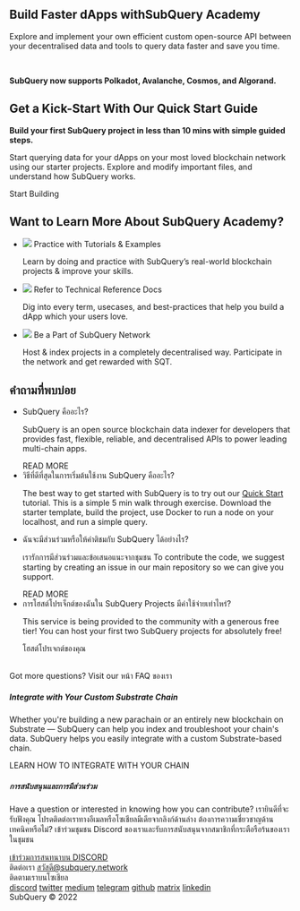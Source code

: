 <link rel="stylesheet" href="/assets/style/welcome.css" as="style" />
<div class="top2Sections">
  <section class="welcomeWords">
    <div class="main">
      <div>
        <h2 class="welcomeTitle">Build Faster dApps with<span>SubQuery Academy</span></h2>
        <p>Explore and implement your own efficient custom open-source API between your decentralised data and tools to query data faster and save you time.</p></br>
        <p><strong>SubQuery now supports Polkadot, Avalanche, Cosmos, and Algorand.</strong></p>
      </div>
    </div>
  </section>
  <section class="startSection main">
    <div>
      <h2 class="title">Get a Kick-Start With Our <span>Quick Start Guide</span></h2>
      <p><strong>Build your first SubQuery project in less than 10 mins with simple guided steps.</strong></p>
      <p>Start querying data for your dApps on your most loved blockchain network using our starter projects. Explore and modify important files, and understand how SubQuery works.
      </p>
      <span class="button">
        <router-link :to="{path: '/quickstart/quickstart.html'}"> 
          <span>Start Building</span>
        </router-link>
      </span>
    </div>
  </section>
</div>
<div class="main">
  <div>
    <div>
    <h2 class="title" text-align:center>Want to Learn More About SubQuery Academy?</h2>
    </div>
    <ul class="list">
      <li>
        <router-link :to="{path: '/academy/tutorials_examples/introduction.html'}">
          <div>
            <img src="/assets/img/tutorialsIcon.svg" />
            <span>Practice with Tutorials & Examples</span>
            <p>Learn by doing and practice with SubQuery’s real-world blockchain projects & improve your skills.</p>
          </div>
        </router-link>
      </li>
      <li>
        <router-link :to="{path: '/build/introduction.html'}"> 
          <div>
            <img src="/assets/img/docsIcon.svg" />
            <span>Refer to Technical Reference Docs</span>
            <p>Dig into every term, usecases, and best-practices that help you build a dApp which your users love.</p>
          </div>
        </router-link>
      </li>
      <li>
        <router-link :to="{path: '/subquery_network/introduction.html'}"> 
          <div>
            <img src="/assets/img/networkIcon.svg" />
            <span>Be a Part of SubQuery Network</span>
            <p>Host & index projects in a completely decentralised way. Participate in the network and get rewarded with SQT.</p>
          </div>
        </router-link>
      </li>
    </ul>
  </div>
</div>
<section class="faqSection main">
  <div>
    <h2 class="title">คำถามที่พบบ่อย</h2>
    <ul class="faqList">
      <li>
        <div class="title">SubQuery คืออะไร?</div>
        <div class="content">
          <p>SubQuery is an open source blockchain data indexer for developers that provides fast, flexible, reliable, and decentralised APIs to power leading multi-chain apps.</p>
          <span class="more">
            <router-link :to="{path: '/faqs/faqs.html#what-is-subquery'}">READ MORE</router-link>
          </span>
        </div>
      </li>
      <li>
        <div class="title">วิธีที่ดีที่สุดในการเริ่มต้นใช้งาน SubQuery คืออะไร?</div>
        <div class="content">
          <p>The best way to get started with SubQuery is to try out our <a href="/quickstart/quickstart.html">Quick Start</a> tutorial. This is a simple 5 min walk through exercise. Download the starter template, build the project, use Docker to run a node on your localhost, and run a simple query.</p>
        </div>
      </li>
      <li>
        <div class="title">ฉันจะมีส่วนร่วมหรือให้คำติชมกับ SubQuery ได้อย่างไร?</div>
        <div class="content">
          <p>เรารักการมีส่วนร่วมและข้อเสนอแนะจากชุมชน To contribute the code, we suggest starting by creating an issue in our main repository so we can give you support.</p>
          <span class="more">
            <router-link :to="{path: '/faqs/faqs.html#how-can-i-contribute-or-give-feedback-to-subquery'}">READ MORE</router-link>
          </span> 
        </div>
      </li>
      <li>
        <div class="title">การโฮสต์โปรเจ็กต์ของฉันใน SubQuery Projects มีค่าใช้จ่ายเท่าไหร่?</div>
        <div class="content">
          <p>This service is being provided to the community with a generous free tier! You can host your first two SubQuery projects for absolutely free!</p>
          <span class="more">
            <router-link :to="{path: '/run_publish/publish.html'}">โฮสต์โปรเจกต์ของคุณ</router-link>
          </span>
        </div>
      </li>
    </ul><br>
    Got more questions? Visit our <router-link :to="{path: '/faqs/faqs.html'}">หน้า FAQ</router-link> ของเรา     
  </div>
</section>
<section class="main">
  <div>
    <div class="lastIntroduce lastIntroduce_1">
        <h5>Integrate with Your Custom Substrate Chain</h5>
        <p>Whether you're building a new parachain or an entirely new blockchain on Substrate — SubQuery can help you index and troubleshoot your chain's data. SubQuery helps you easily integrate with a custom Substrate-based chain.</p>
        <span class="more">
          <router-link :to="{path: '/build/manifest/polkadot.html#custom-substrate-chains'}">LEARN HOW TO INTEGRATE WITH YOUR CHAIN</router-link>
        </span>
    </div>
    <div class="lastIntroduce lastIntroduce_2">
        <h5>การสนับสนุนและการมีส่วนร่วม</h5>
        <p>Have a question or interested in knowing how you can contribute? เรายินดีที่จะรับฟังคุณ โปรดติดต่อเราทางอีเมลหรือโซเชียลมีเดียจากลิงก์ด้านล่าง ต้องการความเชี่ยวชาญด้านเทคนิคหรือไม่? เข้าร่วมชุมชน Discord ของเราและรับการสนับสนุนจากสมาชิกที่กระตือรือร้นของเราในชุมชน </p>
        <a class="more" target="_blank" href="https://discord.com/invite/subquery">เข้าร่วมการสนทนาบน DISCORD</a>
    </div>
    </div>
</section>
<section class="main connectSection">
  <div class="email">
    <span>ติดต่อเรา</span>
    <a href="mailto:hello@subquery.network">สวัสดี@subquery.network</a>
  </div>
  <div>
    <div>ติดตามเราบนโซเชียล</div>
    <div class="connectWay">
      <a href="https://discord.com/invite/78zg8aBSMG" target="_blank" class="connectDiscord">discord</a>
      <a href="https://twitter.com/subquerynetwork" target="_blank" class="connectTwitter">twitter</a>
      <a href="https://medium.com/@subquery" target="_blank" class="connectMedium">medium</a>
      <a href="https://t.me/subquerynetwork" target="_blank" class="connectTelegram">telegram</a>
      <a href="https://github.com/OnFinality-io/subql" target="_blank" class="connectGithub">github</a>
      <a href="https://matrix.to/#/#subquery:matrix.org" target="_blank" class="connectMatrix">matrix</a>
      <a href="https://www.linkedin.com/company/subquery/" target="_blank" class="connectLinkedin">linkedin</a>
    </div>
  </div>
</section>
<div class="footer">
  <div class="main"><div>SubQuery © 2022</div></div>
</div>
<!--<script charset="utf-8" src="/assets/js/welcome.js"></script>-->
